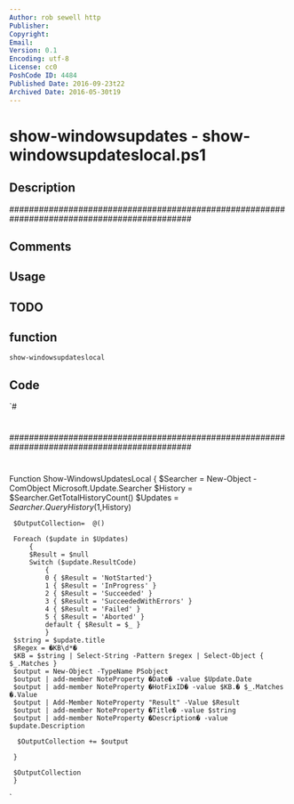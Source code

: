 ```yaml
---
Author: rob sewell http
Publisher: 
Copyright: 
Email: 
Version: 0.1
Encoding: utf-8
License: cc0
PoshCode ID: 4484
Published Date: 2016-09-23t22
Archived Date: 2016-05-30t19
---
```


# show-windowsupdates - show-windowsupdateslocal.ps1

## Description

#############################################################################################

## Comments



## Usage



## TODO



## function

`show-windowsupdateslocal`

## Code

`#
 #
 #############################################################################################
 #
 #
 #
 
 Function Show-WindowsUpdatesLocal
 {
     $Searcher = New-Object -ComObject Microsoft.Update.Searcher
     $History = $Searcher.GetTotalHistoryCount()
     $Updates =  $Searcher.QueryHistory(1,$History)
 
     $OutputCollection=  @()
     
     Foreach ($update in $Updates)
         {
         $Result = $null
         Switch ($update.ResultCode)
             {
             0 { $Result = 'NotStarted'}
             1 { $Result = 'InProgress' }
             2 { $Result = 'Succeeded' }
             3 { $Result = 'SucceededWithErrors' }
             4 { $Result = 'Failed' }
             5 { $Result = 'Aborted' }
             default { $Result = $_ }
             }
     $string = $update.title
     $Regex = �KB\d*�
     $KB = $string | Select-String -Pattern $regex | Select-Object { $_.Matches }
     $output = New-Object -TypeName PSobject
     $output | add-member NoteProperty �Date� -value $Update.Date
     $output | add-member NoteProperty �HotFixID� -value $KB.� $_.Matches �.Value
     $output | Add-Member NoteProperty "Result" -Value $Result
     $output | add-member NoteProperty �Title� -value $string
     $output | add-member NoteProperty �Description� -value $update.Description
 
      $OutputCollection += $output
  
     }
 
     $OutputCollection
     }
`

